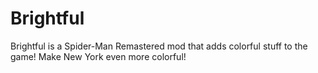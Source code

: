 # Brightful

Brightful is a Spider-Man Remastered mod that adds colorful stuff to the game! Make New York even more colorful!
